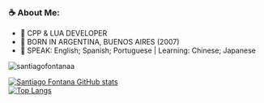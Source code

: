 ### ☕ About Me: 
 - 🌱 CPP & LUA DEVELOPER
 - 📌 BORN IN ARGENTINA, BUENOS AIRES (2007)
 - 💬 SPEAK: English; Spanish; Portuguese | Learning: Chinese; Japanese

<p align="left"> <img src="https://komarev.com/ghpvc/?username=santiagofontanaa&label=Profile%20views&color=0e75b6&style=flat" alt="santiagofontanaa" /> </p>

[![Santiago Fontana GitHub stats](https://github-readme-stats.vercel.app/api?username=santiagofontanaa)](https://github.com/santiagofontanaa/github-readme-stats) <br>
[![Top Langs](https://github-readme-stats.vercel.app/api/top-langs/?username=santiagofontanaa&langs_count=8)](https://github.com/santiagofontanaa/github-readme-stats)
